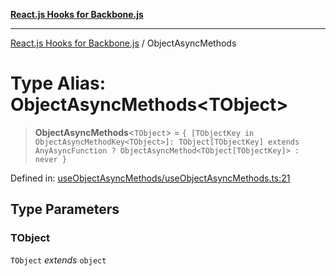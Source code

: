 [**React.js Hooks for Backbone.js**](../README.md)

***

[React.js Hooks for Backbone.js](../README.md) / ObjectAsyncMethods

# Type Alias: ObjectAsyncMethods\<TObject\>

> **ObjectAsyncMethods**\<`TObject`\> = `{ [TObjectKey in ObjectAsyncMethodKey<TObject>]: TObject[TObjectKey] extends AnyAsyncFunction ? ObjectAsyncMethod<TObject[TObjectKey]> : never }`

Defined in: [useObjectAsyncMethods/useObjectAsyncMethods.ts:21](https://github.com/VitorLuizC/react-hooks-for-backbone/blob/c933913f34e3d71aa5132aba125ed14cc1ec398d/src/useObjectAsyncMethods/useObjectAsyncMethods.ts#L21)

## Type Parameters

### TObject

`TObject` *extends* `object`
